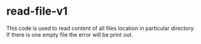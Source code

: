 # read-file-v1

This code is used to read content of all files location in particular directory. If there is one empty file the error will be print out.

